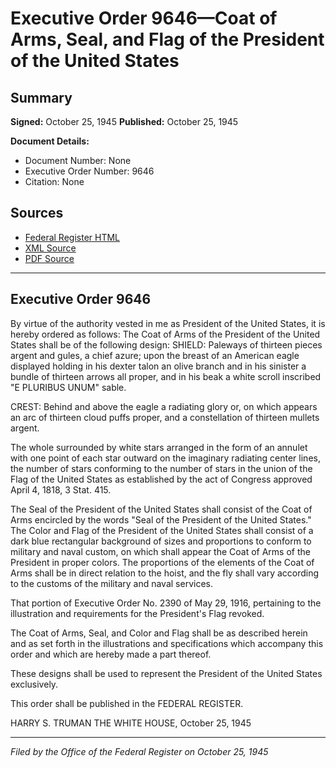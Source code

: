 # Executive Order 9646—Coat of Arms, Seal, and Flag of the President of the United States

## Summary

**Signed:** October 25, 1945
**Published:** October 25, 1945

**Document Details:**
- Document Number: None
- Executive Order Number: 9646
- Citation: None

## Sources
- [Federal Register HTML](https://www.presidency.ucsb.edu/documents/executive-order-9646-coat-arms-seal-and-flag-the-president-the-united-states)
- [XML Source](None)
- [PDF Source](None)

---

## Executive Order 9646

By virtue of the authority vested in me as President of the United States, it is hereby ordered as follows:
The Coat of Arms of the President of the United States shall be of the following design:
SHIELD: Paleways of thirteen pieces argent and gules, a chief azure; upon the breast of an American eagle displayed holding in his dexter talon an olive branch and in his sinister a bundle of thirteen arrows all proper, and in his beak a white scroll inscribed "E PLURIBUS UNUM" sable.

CREST: Behind and above the eagle a radiating glory or, on which appears an arc of thirteen cloud puffs proper, and a constellation of thirteen mullets argent.

The whole surrounded by white stars arranged in the form of an annulet with one point of each star outward on the imaginary radiating center lines, the number of stars conforming to the number of stars in the union of the Flag of the United States as established by the act of Congress approved April 4, 1818, 3 Stat. 415.

The Seal of the President of the United States shall consist of the Coat of Arms encircled by the words "Seal of the President of the United States."
The Color and Flag of the President of the United States shall consist of a dark blue rectangular background of sizes and proportions to conform to military and naval custom, on which shall appear the Coat of Arms of the President in proper colors. The proportions of the elements of the Coat of Arms shall be in direct relation to the hoist, and the fly shall vary according to the customs of the military and naval services.

That portion of Executive Order No. 2390 of May 29, 1916, pertaining to the illustration and requirements for the President's Flag revoked.

The Coat of Arms, Seal, and Color and Flag shall be as described herein and as set forth in the illustrations and specifications which accompany this order and which are hereby made a part thereof.

These designs shall be used to represent the President of the United States exclusively.

This order shall be published in the FEDERAL REGISTER.

HARRY S. TRUMAN
THE WHITE HOUSE,
October 25, 1945

---

*Filed by the Office of the Federal Register on October 25, 1945*
